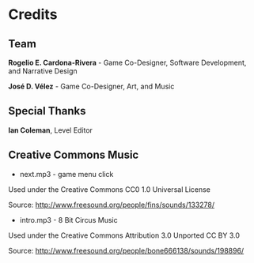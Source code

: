 Credits
=======

Team
----

**Rogelio E. Cardona-Rivera** - Game Co-Designer, Software Development, and
Narrative Design

**José D. Vélez** - Game Co-Designer, Art, and Music

Special Thanks
--------------

**Ian Coleman**, Level Editor

Creative Commons Music
----------------------

-   next.mp3 - game menu click

Used under the Creative Commons CC0 1.0 Universal License

Source:  <http://www.freesound.org/people/fins/sounds/133278/>

-   intro.mp3 - 8 Bit Circus Music

Used under the Creative Commons Attribution 3.0 Unported CC BY 3.0

Source:  <http://www.freesound.org/people/bone666138/sounds/198896/>


